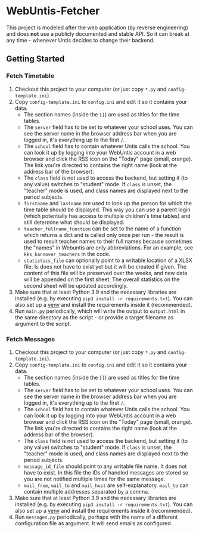 # WebUntis-Fetcher

This project is modeled after the web application (by reverse engineering) and does
**not** use a publicly documented and stable API. So it can break at any time - 
whenever Untis decides to change their backend.

## Getting Started

### Fetch Timetable

1. Checkout this project to your computer (or just copy `*.py` and `config-template.ini`).
2. Copy `config-template.ini` to `config.ini` and edit it so it contains your data.
   - The section names (inside the `[]`) are used as titles for the time tables.
   - The `server` field has to be set to whatever your school uses. You can see the server
     name in the browser address bar when you are logged in, it's everything up to the first `/`. 
   - The `school` field has to contain whatever Untis calls the school. You can look it up
     by logging into your WebUntis account in a web browser and click the RSS icon on the
     "Today" page (small, orange). The link you're directed to contains the right name
     (look at the address bar of the browser).
   - The `class` field is not used to access the backend, but setting it (to any value)
     switches to "student" mode. If `class` is unset, the "teacher" mode is used, and class
     names are displayed next to the period subjects.
   - `firstname` and `lastname` are used to look up the person for which the time table should
     be displayed. This way you can use a parent login (which potentially has access to multiple
     children's time tables) and still determine what should be displayed.
   - `teacher_fullname_function` can be set to the name of a function which returns a dict
     and is called only once per run - the result is used to result teacher names to
     their full names because sometimes the "names" in Webuntis are only abbreviations.
     For an example, see `kks_kannover_teachers` in the code.
   - `statistics_file` can optionally point to a writable location of a XLSX file. Is does not 
     have to exist yet but it will be created if given. The content of this file will be
     preserved over the weeks, and new data will be appended on the first sheet. The overall
     statistics on the second sheet will be updated accordingly.
3. Make sure that at least Python 3.9 and the necessary libraries are installed
   (e.g. by executing `pip3 install -r requirements.txt`). You can also set up a
   [venv](https://docs.python.org/3/library/venv.html) and install the requirements
   inside it (recommended).
4. Run `main.py` periodically, which will write the output to `output.html` in the same
   directory as the script - or provide a target filename as argument to the script.

### Fetch Messages

1. Checkout this project to your computer (or just copy `*.py` and `config-template.ini`).
2. Copy `config-template.ini` to `config.ini` and edit it so it contains your data.
   - The section names (inside the `[]`) are used as titles for the time tables.
   - The `server` field has to be set to whatever your school uses. You can see the server
     name in the browser address bar when you are logged in, it's everything up to the first `/`. 
   - The `school` field has to contain whatever Untis calls the school. You can look it up
     by logging into your WebUntis account in a web browser and click the RSS icon on the
     "Today" page (small, orange). The link you're directed to contains the right name
     (look at the address bar of the browser).
   - The `class` field is not used to access the backend, but setting it (to any value)
     switches to "student" mode. If `class` is unset, the "teacher" mode is used, and class
     names are displayed next to the period subjects.
   - `message_id_file` should point to any writable file name. It does not have
     to exist. In this file the IDs of handled messages are stored so you are not notified
     multiple times for the same message.
   - `mail_from`, `mail_to` and `mail_host` are self-explanatory. `mail_to` can contain
     multiple addresses separated by a comma.
3. Make sure that at least Python 3.9 and the necessary libraries are installed
   (e.g. by executing `pip3 install -r requirements.txt`). You can also set up a
   [venv](https://docs.python.org/3/library/venv.html) and install the requirements
   inside it (recommended).
4. Run `messages.py` periodically, perhaps with the name of a different configuration file
   as argument. It will send emails as configured.
